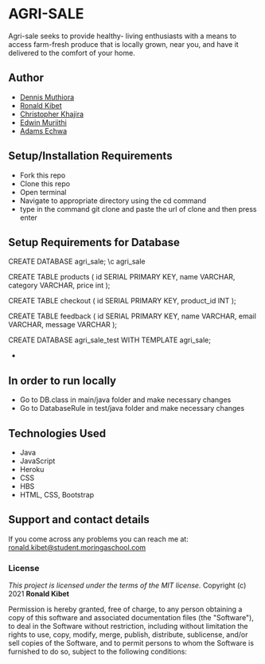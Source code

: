 # AGRI-SALE

Agri-sale seeks to provide healthy- living enthusiasts with a means to access  farm-fresh produce  that is locally grown, near you, and have it delivered to the comfort of your home.

## Author
- [Dennis Muthiora](https://github.com/wdmuthiora)
- [Ronald Kibet](https://github.com/ronah289)
- [Christopher Khajira](https://github.com/Ckhajira)
- [Edwin Muriithi](https://github.com/edwinmuriithi)
- [Adams Echwa](https://github.com/Adams4259)


## Setup/Installation Requirements
* Fork this repo
* Clone this repo
* Open terminal
* Navigate to appropriate directory using the cd command
* type in the command git clone and paste the url of clone and then press enter
## Setup Requirements for Database

CREATE DATABASE agri_sale;
\c agri_sale

CREATE TABLE products (
id SERIAL PRIMARY KEY,
name VARCHAR,
category VARCHAR,
price int
);

CREATE TABLE checkout (
id SERIAL PRIMARY KEY,
product_id INT
);

CREATE TABLE feedback (
id SERIAL PRIMARY KEY,
name VARCHAR,
email VARCHAR,
message VARCHAR
);

CREATE DATABASE agri_sale_test WITH TEMPLATE agri_sale;

* 
## In order to run locally
* Go to DB.class in main/java folder and make necessary changes
* Go to DatabaseRule in test/java folder and make necessary changes

## Technologies Used
* Java
* JavaScript
* Heroku
* CSS
* HBS
* HTML, CSS, Bootstrap

## Support and contact details
If you come across any problems you can reach me at: ronald.kibet@student.moringaschool.com

### License
*This project is licensed under the terms of the MIT license.*
Copyright (c) 2021 **Ronald Kibet**

Permission is hereby granted, free of charge, to any person obtaining a copy
of this software and associated documentation files (the "Software"), to deal
in the Software without restriction, including without limitation the rights
to use, copy, modify, merge, publish, distribute, sublicense, and/or sell
copies of the Software, and to permit persons to whom the Software is
furnished to do so, subject to the following conditions:
